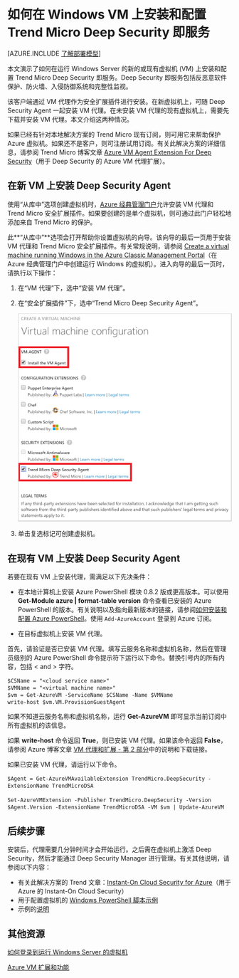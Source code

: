 <properties
	pageTitle="在 VM 上安装 Trend Micro Deep Security | Azure"
	description="本文介绍如何在 Azure 中使用经典部署模型创建的 VM 上安装和配置 Trend Micro Deep Security。"
	services="virtual-machines-windows"
	documentationCenter=""
	authors="iainfoulds"
	manager="timlt"
	editor=""
	tags="azure-service-management"/>  


<tags
	ms.service="virtual-machines-windows"
	ms.workload="infrastructure-services"
	ms.tgt_pltfrm="vm-multiple"
	ms.devlang="na"
	ms.topic="article"
	ms.date="11/14/2016"
	wacn.date="01/05/2017"
	ms.author="iainfou"/>  



# 如何在 Windows VM 上安装和配置 Trend Micro Deep Security 即服务

[AZURE.INCLUDE [了解部署模型](../../includes/learn-about-deployment-models-classic-include.md)]

本文演示了如何在运行 Windows Server 的新的或现有虚拟机 (VM) 上安装和配置 Trend Micro Deep Security 即服务。Deep Security 即服务包括反恶意软件保护、防火墙、入侵防御系统和完整性监视。

该客户端通过 VM 代理作为安全扩展插件进行安装。在新虚拟机上，可随 Deep Security Agent 一起安装 VM 代理。在未安装 VM 代理的现有虚拟机上，需要先下载并安装 VM 代理。本文介绍这两种情况。

如果已经有针对本地解决方案的 Trend Micro 现有订阅，则可用它来帮助保护 Azure 虚拟机。如果还不是客户，则可注册试用订阅。有关此解决方案的详细信息，请参阅 Trend Micro 博客文章 [Azure VM Agent Extension For Deep Security](http://blog.trendmicro.com/microsoft-azure-vm-agent-extension-for-deep-security/)（用于 Deep Security 的 Azure VM 代理扩展）。

## 在新 VM 上安装 Deep Security Agent

使用“从库中”选项创建虚拟机时，[Azure 经典管理门户](http://manage.windowsazure.cn)允许安装 VM 代理和 Trend Micro 安全扩展插件。如果要创建的是单个虚拟机，则可通过此门户轻松地添加来自 Trend Micro 的保护。

此**“从库中”**选项会打开帮助你设置虚拟机的向导。该向导的最后一页用于安装 VM 代理和 Trend Micro 安全扩展插件。有关常规说明，请参阅 [Create a virtual machine running Windows in the Azure Classic Management Portal](/documentation/articles/virtual-machines-windows-classic-tutorial/)（在 Azure 经典管理门户中创建运行 Windows 的虚拟机）。进入向导的最后一页时，请执行以下操作：

1.	在“VM 代理”下，选中“安装 VM 代理”。

2.	在“安全扩展插件”下，选中“Trend Micro Deep Security Agent”。

	![安装 VM 代理和 Deep Security Agent](./media/virtual-machines-windows-classic-install-trend/InstallVMAgentandTrend.png)  


3.	单击复选标记可创建虚拟机。

## 在现有 VM 上安装 Deep Security Agent

若要在现有 VM 上安装代理，需满足以下先决条件：

- 在本地计算机上安装 Azure PowerShell 模块 0.8.2 版或更高版本。可以使用 **Get-Module azure | format-table version** 命令查看已安装的 Azure PowerShell 的版本。有关说明以及指向最新版本的链接，请参阅[如何安装和配置 Azure PowerShell](https://docs.microsoft.com/powershell/azureps-cmdlets-docs)。使用 `Add-AzureAccount` 登录到 Azure 订阅。

- 在目标虚拟机上安装 VM 代理。

首先，请验证是否已安装 VM 代理。填写云服务名称和虚拟机名称，然后在管理员级别的 Azure PowerShell 命令提示符下运行以下命令。替换引号内的所有内容，包括 < and > 字符。

	$CSName = "<cloud service name>"
	$VMName = "<virtual machine name>"
	$vm = Get-AzureVM -ServiceName $CSName -Name $VMName
	write-host $vm.VM.ProvisionGuestAgent

如果不知道云服务名称和虚拟机名称，运行 **Get-AzureVM** 即可显示当前订阅中所有虚拟机的该信息。

如果 **write-host** 命令返回 **True**，则已安装 VM 代理。如果该命令返回 **False**，请参阅 Azure 博客文章 [VM 代理和扩展 - 第 2 部分](https://azure.microsoft.com/zh-cn/blog/vm-agent-and-extensions-part-2/)中的说明和下载链接。

如果已安装 VM 代理，请运行以下命令。

	$Agent = Get-AzureVMAvailableExtension TrendMicro.DeepSecurity -ExtensionName TrendMicroDSA

	Set-AzureVMExtension -Publisher TrendMicro.DeepSecurity -Version $Agent.Version -ExtensionName TrendMicroDSA -VM $vm | Update-AzureVM

## 后续步骤

安装后，代理需要几分钟时间才会开始运行。之后需在虚拟机上激活 Deep Security，然后才能通过 Deep Security Manager 进行管理。有关其他说明，请参阅以下内容：

- 有关此解决方案的 Trend 文章：[Instant-On Cloud Security for Azure](http://www.trendmicro.com/us/business/saas/deep-security-as-a-service/microsoft-azure-security/index.html?cm_mmc=VURL:www.trendmicro.com-_-VURL-_-%2Fazure%2Findex.html-_-1-1#how-it-works)（用于 Azure 的 Instant-On Cloud Security）
- 用于配置虚拟机的 [Windows PowerShell 脚本示例](https://dsahandler.blob.core.windows.net/dsaas/ds-config.ps1)
- 示例的[说明](https://dsahandler.blob.core.windows.net/dsaas/ds-config-README.txt)

## 其他资源

[如何登录到运行 Windows Server 的虚拟机]

[Azure VM 扩展和功能]


<!--Link references-->

[如何登录到运行 Windows Server 的虚拟机]: /documentation/articles/virtual-machines-windows-classic-connect-logon/
[Azure VM 扩展和功能]: /documentation/articles/virtual-machines-windows-extensions-features/

<!---HONumber=Mooncake_1017_2016-->